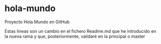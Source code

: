 # hola-mundo
Proyecto Hola Mundo en GitHub

Estas lineas son un cambio en el fichero Readme.md que he introducido en la nueva rama y que, posteriormente, validaré en la principal o master
